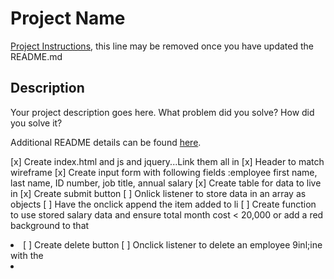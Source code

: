 # Project Name

[Project Instructions](./INSTRUCTIONS.md), this line may be removed once you have updated the README.md

## Description

Your project description goes here. What problem did you solve? How did you solve it?

Additional README details can be found [here](https://github.com/PrimeAcademy/readme-template/blob/master/README.md).

[x] Create index.html and js and jquery...Link them all in
[x] Header to match wireframe
[x] Create input form with following fields :employee first name, last name, ID number, job title, annual salary
[x] Create table for data to live in
[x] Create submit button
[ ] Onlick listener to store data in an array as objects
[ ] Have the onclick append the item added to li
[ ] Create function to use stored salary data and ensure total month cost < 20,000 or add a red background to that <li>
[ ] Create delete button
[ ] Onclick listener to delete an employee 9inl;ine with the <li>
